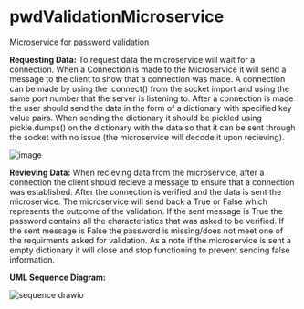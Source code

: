 # pwdValidationMicroservice
Microservice for password validation

**Requesting Data:**
To request data the microservice will wait for a connection. When a Connection is made to the Microservice it will send a message to the client to show that a connection was made. A connection
can be made by using the .connect() from the socket import and using the same port number that the server is listening to.
After a connection is made the user should send the data in the form of a dictionary with specified key value pairs. When sending the dictionary it should be pickled using pickle.dumps()
on the dictionary with the data so that it can be sent through the socket with no issue (the microservice will decode it upon recieving).


![image](https://github.com/Rcanete26/pwdValidationMicroservice/assets/101620410/892c2e11-6f9e-4863-a060-7ac99860a9d8)



**Revieving Data:**
When recieving data from the microservice, after a connection the client should recieve a message to ensure that a connection was established. After the connection is verified and the 
data is sent the microservice. The microservice will send back a True or False which represents the outcome of the validation. If the sent message is True the password contains all the characteristics 
that was asked to be verified. If the sent message is False the password is missing/does not meet one of the requirments asked for validation. As a note if the microservice is sent a
empty dictionary it will close and stop functioning to prevent sending false information.

**UML Sequence Diagram:**


![sequence drawio](https://github.com/Rcanete26/pwdValidationMicroservice/assets/101620410/f85d7da6-7838-40b5-b089-79a16277dd04)
